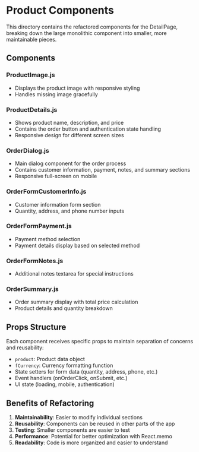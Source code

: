 # Product Components

This directory contains the refactored components for the DetailPage, breaking down the large monolithic component into smaller, more maintainable pieces.

## Components

### ProductImage.js

- Displays the product image with responsive styling
- Handles missing image gracefully

### ProductDetails.js

- Shows product name, description, and price
- Contains the order button and authentication state handling
- Responsive design for different screen sizes

### OrderDialog.js

- Main dialog component for the order process
- Contains customer information, payment, notes, and summary sections
- Responsive full-screen on mobile

### OrderFormCustomerInfo.js

- Customer information form section
- Quantity, address, and phone number inputs

### OrderFormPayment.js

- Payment method selection
- Payment details display based on selected method

### OrderFormNotes.js

- Additional notes textarea for special instructions

### OrderSummary.js

- Order summary display with total price calculation
- Product details and quantity breakdown

## Props Structure

Each component receives specific props to maintain separation of concerns and reusability:

- `product`: Product data object
- `fCurrency`: Currency formatting function
- State setters for form data (quantity, address, phone, etc.)
- Event handlers (onOrderClick, onSubmit, etc.)
- UI state (loading, mobile, authentication)

## Benefits of Refactoring

1. **Maintainability**: Easier to modify individual sections
2. **Reusability**: Components can be reused in other parts of the app
3. **Testing**: Smaller components are easier to test
4. **Performance**: Potential for better optimization with React.memo
5. **Readability**: Code is more organized and easier to understand
